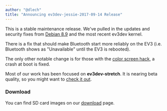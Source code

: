 ```yaml
---
author: "@dlech"
title: "Announcing ev3dev-jessie-2017-09-14 Release"
---
```


This is a stable maintenance release. We've pulled in the updates and security
fixes from [Debian 8.9](https://www.debian.org/News/2017/2017072202) and the
most recent ev3dev kernel.

<!--more-->

There is a fix that should make Bluetooth start more reliably on the EV3 (i.e.
Bluetooth shows as "Unavailable" until the EV3 is rebooted).

The only other notable change is for those with the [color screen hack](/news/2015/07/24/Color-LCD-on-the-EV3/),
a crash at boot is fixed.

Most of our work has been focused on **ev3dev-stretch**. It is nearing beta
quality, so you might want to [check it out](https://docs.ev3dev.org/en/ev3dev-stretch/).

### Download

You can find SD card images on our [download](/downloads) page.
